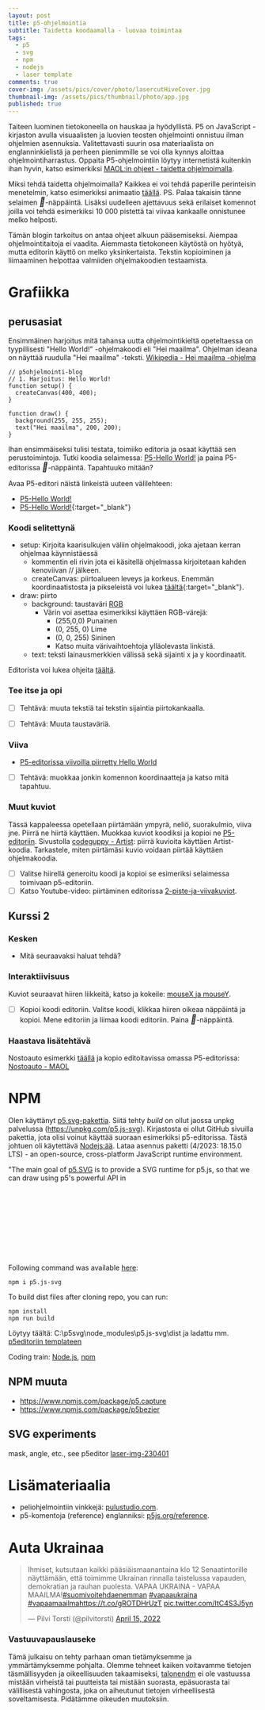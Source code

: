 ```yaml
---
layout: post
title: p5-ohjelmointia
subtitle: Taidetta koodaamalla - luovaa toimintaa
tags:
  - p5
  - svg
  - npm
  - nodejs
  - laser template
comments: true
cover-img: /assets/pics/cover/photo/lasercutHiveCover.jpg
thumbnail-img: /assets/pics/thumbnail/photo/app.jpg
published: true
---
```


Taiteen luominen tietokoneella on hauskaa ja hyödyllistä. P5 on JavaScript -kirjaston avulla visuaalisten ja luovien teosten ohjelmointi onnistuu ilman ohjelmien asennuksia. Valitettavasti suurin osa materiaalista on englanninkielistä ja perheen pienimmille se voi olla kynnys aloittaa ohjelmointiharrastus. Oppaita P5-ohjelmointiin löytyy internetistä kuitenkin ihan hyvin, katso esimerkiksi [MAOL:in ohjeet - taidetta ohjelmoimalla](https://maol.fi/materiaalit/taidetta-ohjelmoimalla/).

Miksi tehdä taidetta ohjelmoimalla? Kaikkea ei voi tehdä paperille perinteisin menetelmin, katso esimerkiksi animaatio [täällä](https://peda.net/p/tuomo.riekkinen%40jns.fi/animaatiot/proccessing/tjat/tjat). PS. Palaa takaisin tänne selaimen <i style='font-size:18px' class='fas'>&#xf060;</i>-näppäintä. Lisäksi uudelleen ajettavuus sekä erilaiset komennot joilla voi tehdä esimerkiksi 10 000 pistettä tai viivaa kankaalle onnistunee melko helposti.

<!-- https://www.w3schools.com/icons/fontawesome5_icons_arrows.asp -->

Tämän blogin tarkoitus on antaa ohjeet alkuun pääsemiseksi. Aiempaa ohjelmointitaitoja ei vaadita. Aiemmasta tietokoneen käytöstä on hyötyä, mutta editorin käyttö on melko yksinkertaista. Tekstin kopioiminen ja liimaaminen helpottaa valmiiden ohjelmakoodien testaamista. 

# Grafiikka

## perusasiat

Ensimmäinen harjoitus mitä tahansa uutta ohjelmointikieltä opeteltaessa on tyypillisesti "Hello World!" -ohjelmakoodi eli "Hei maailma". Ohjelman ideana on näyttää ruudulla "Hei maailma" -teksti. [Wikipedia - Hei maailma -ohjelma](https://fi.wikipedia.org/wiki/Hei_maailma_-ohjelma)

~~~
// p5ohjelmointi-blog
// 1. Harjoitus: Hello World!
function setup() {
  createCanvas(400, 400);
}

function draw() {
  background(255, 255, 255);
  text("Hei maailma", 200, 200); 
}
~~~

Ihan ensimmäiseksi tulisi testata, toimiiko editoria ja osaat käyttää sen perustoimintoja. Tutki koodia selaimessa: [P5-Hello World!](https://editor.p5js.org/haques/sketches/McqXpW-WZ) ja paina P5-editorissa <i style="font-size:18px" class="fa">&#xf04b;</i>-näppäintä. Tapahtuuko mitään?

Avaa P5-editori näistä linkeistä uuteen välilehteen: 
- <a href="https://editor.p5js.org/haques/sketches/xCVg1jLN5" target="_blank" rel="noopener"><span>P5-Hello World!</span> </a>
- [P5-Hello World!](https://editor.p5js.org/haques/sketches/xCVg1jLN5){:target="_blank"}

### Koodi selitettynä

- setup: Kirjoita kaarisulkujen väliin ohjelmakoodi, joka ajetaan kerran ohjelmaa käynnistäessä
  - kommentin eli rivin jota ei käsitellä ohjelmassa kirjoitetaan kahden kenoviivan // jälkeen.
  - createCanvas: piirtoalueen leveys ja korkeus. Enemmän koordinaatistosta ja pikseleistä voi lukea [täältä](https://maol.fi/materiaalit/taidetta-ohjelmoimalla/1-johdanto/){:target="_blank"}.
- draw: piirto
  - background: taustaväri [RGB](https://www.rapidtables.org/fi/web/color/RGB_Color.html)
    - Värin voi asettaa esimerkiksi käyttäen RGB-värejä:
      - (255,0,0) Punainen
      - (0, 255, 0) Lime
      - (0, 0, 255) Sininen
      - Katso muita värivaihtoehtoja ylläolevasta linkistä.
  - text: teksti lainausmerkkien välissä sekä sijainti x ja y koordinaatit.

Editorista voi lukea ohjeita [täältä](https://maol.fi/materiaalit/taidetta-ohjelmoimalla/1-johdanto/p5-js-ohjelmointi/).

### Tee itse ja opi

- [ ]  Tehtävä: muuta tekstiä tai tekstin sijaintia piirtokankaalla.
- [ ]  Tehtävä: Muuta taustaväriä.


### Viiva

- [P5-editorissa viivoilla piirretty Hello World](https://editor.p5js.org/4pip/sketches/w5zALh8xO)
- [ ]  Tehtävä: muokkaa jonkin komennon koordinaatteja ja katso mitä tapahtuu.

### Muut kuviot

Tässä kappaleessa opetellaan piirtämään ympyrä, neliö, suorakulmio, viiva jne. Piirrä ne hiirtä käyttäen. Muokkaa kuviot koodiksi ja kopioi ne [P5-editoriin](https://editor.p5js.org/). Sivustolla [codeguppy - Artist](https://codeguppy.com/code.html?t=artist): piirrä kuvioita käyttäen Artist-koodia. Tarkastele, miten piirtämäsi kuvio voidaan piirtää käyttäen ohjelmakoodia. 

- [ ]  Valitse hiirellä generoitu koodi ja kopioi se esimeriksi selaimessa toimivaan p5-editoriin.
- [ ]  Katso Youtube-video: piirtäminen editorissa [2-piste-ja-viivakuviot](https://maol.fi/materiaalit/taidetta-ohjelmoimalla/2-piste-ja-viivakuviot/).

## Kurssi 2

### Kesken

- Mitä seuraavaksi haluat tehdä?

### Interaktiivisuus

Kuviot seuraavat hiiren liikkeitä, katso ja kokeile: [mouseX ja mouseY](https://maol.fi/materiaalit/taidetta-ohjelmoimalla/3-tasokuviot/mousex-ja-mousey/). 

- [ ] Kopioi koodi editoriin. Valitse koodi, klikkaa hiiren oikeaa näppäintä ja kopioi. Mene editoriin ja liimaa koodi editoriin. Paina <i style="font-size:18px" class="fa">&#xf04b;</i>-näppäintä.

### Haastava lisätehtävä

Nostoauto esimerkki [täällä](https://maol.fi/materiaalit/taidetta-ohjelmoimalla/5-muuttujat/nostoauto/) ja kopio editoitavissa omassa P5-editorissa: <a href="https://editor.p5js.org/haques/sketches/McqXpW-WZ" target="_blank" rel="noopener"><span>Nostoauto - MAOL</span> </a>




# NPM

Olen käyttänyt [p5.svg-pakettia](https://github.com/zenozeng/p5.js-svg). Siitä tehty *build* on ollut jaossa unpkg palvelussa (https://unpkg.com/p5.js-svg). Kirjastosta ei ollut GitHub sivuilla pakettia, jota olisi voinut käyttää suoraan esimerkiksi p5-editorissa. Tästä johtuen oli käytettävä [Nodejs:ää](https://nodejs.org/en). Lataa asennus paketti (4/2023: 18.15.0 LTS) - an open-source, cross-platform JavaScript runtime environment. 


"The main goal of [p5.SVG](https://www.npmjs.com/package/p5.js-svg) is to provide a SVG runtime for p5.js, so that we can draw using p5's powerful API in <svg>, save things to svg file and manipulating existing SVG file without rasterization."

Following command was available [here](https://www.npmjs.com/package/p5.js-svg):

~~~
npm i p5.js-svg
~~~

To build dist files after cloning repo, you can run:

~~~
npm install
npm run build
~~~

Löytyy täältä: C:\p5svg\node_modules\p5.js-svg\dist ja ladattu mm. [p5editoriin templateen](https://editor.p5js.org/haques/sketches/ezehfc4lr)

Coding train: [Node.js](https://www.youtube.com/watch?v=RF5_MPSNAtU&t=4s), [npm](https://www.youtube.com/watch?v=s70-Vsud9Vk&t=63s)

## NPM muuta

- https://www.npmjs.com/package/p5.capture
- https://www.npmjs.com/package/p5bezier

## SVG experiments

mask, angle, etc., see p5editor [laser-img-230401](https://editor.p5js.org/haques/sketches/WkRe93gxw)

# Lisämateriaalia

- peliohjelmointiin vinkkejä: [pulustudio.com](https://www.pulustudio.com/asteroids-pelin-ohjelmointi/). 
- p5-komentoja (reference) englanniksi: [p5js.org/reference](https://p5js.org/reference/).

# Auta Ukrainaa

<blockquote class="twitter-tweet"><p lang="fi" dir="ltr">Ihmiset, kutsutaan kaikki pääsiäismaanantaina klo 12 Senaatintorille näyttämään, että toimimme Ukrainan rinnalla taistelussa vapauden, demokratian ja rauhan puolesta. VAPAA UKRAINA - VAPAA MAAILMA!<a href="https://twitter.com/hashtag/suomivoitehdaenemman?src=hash&amp;ref_src=twsrc%5Etfw">#suomivoitehdaenemman</a> <a href="https://twitter.com/hashtag/vapaaukraina?src=hash&amp;ref_src=twsrc%5Etfw">#vapaaukraina</a> <a href="https://twitter.com/hashtag/vapaamaailma?src=hash&amp;ref_src=twsrc%5Etfw">#vapaamaailma</a><a href="https://t.co/gROTDHrUzT">https://t.co/gROTDHrUzT</a> <a href="https://t.co/ItC4S3J5yn">pic.twitter.com/ItC4S3J5yn</a></p>&mdash; Pilvi Torsti (@pilvitorsti) <a href="https://twitter.com/pilvitorsti/status/1514861534194937860?ref_src=twsrc%5Etfw">April 15, 2022</a></blockquote> <script async src="https://platform.twitter.com/widgets.js" charset="utf-8"></script>





### Vastuuvapauslauseke

Tämä julkaisu on tehty parhaan oman tietämyksemme ja ymmärtämyksemme pohjalta. Olemme tehneet kaiken voitavamme tietojen täsmällisyyden ja oikeellisuuden takaamiseksi, [talonendm](https://talonendm.github.io/) ei ole vastuussa mistään virheistä tai puutteista tai mistään suorasta, epäsuorasta tai välillisestä
vahingosta, joka on aiheutunut tietojen virheellisestä soveltamisesta. Pidätämme oikeuden muutoksiin.